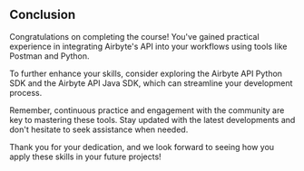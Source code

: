 ## Conclusion

Congratulations on completing the course! You've gained practical experience in integrating Airbyte's API into your workflows using tools like Postman and Python.

To further enhance your skills, consider exploring the Airbyte API Python SDK and the Airbyte API Java SDK, which can streamline your development process.

Remember, continuous practice and engagement with the community are key to mastering these tools. Stay updated with the latest developments and don't hesitate to seek assistance when needed.

Thank you for your dedication, and we look forward to seeing how you apply these skills in your future projects!

